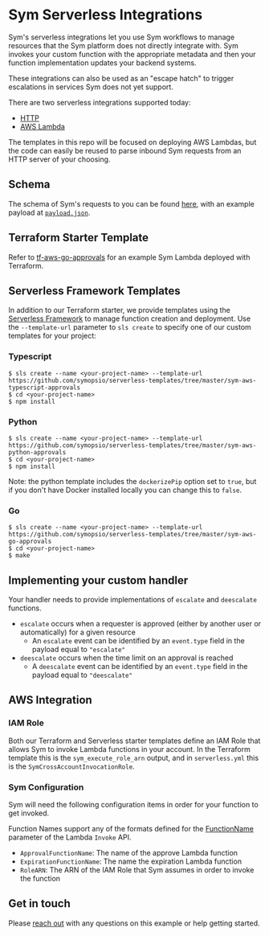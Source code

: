 # Sym Serverless Integrations

Sym's serverless integrations let you use Sym workflows to manage resources that the Sym platform does not directly integrate with. Sym invokes your custom function with the appropriate metadata and then your function implementation updates your backend systems.

These integrations can also be used as an "escape hatch" to trigger escalations in services Sym does not yet support.

There are two serverless integrations supported today:

- [HTTP](https://docs.symops.com/docs/http)
- [AWS Lambda](https://docs.symops.com/docs/aws-lambda)

The templates in this repo will be focused on deploying AWS Lambdas, but the code can easily be reused to parse inbound Sym requests from an HTTP server of your choosing.

## Schema

The schema of Sym's requests to you can be found [here](https://sym.stoplight.io/docs/sym-reporting), with an example payload at [`payload.json`](payload.json).

## Terraform Starter Template

Refer to [tf-aws-go-approvals](tf-aws-go-approvals/README.md) for an example Sym Lambda deployed with Terraform.

## Serverless Framework Templates

In addition to our Terraform starter, we provide templates using the [Serverless Framework](https://serverless.com) to manage function creation and deployment. Use the `--template-url` parameter to `sls create` to specify one of our custom templates for your project:

### Typescript

```
$ sls create --name <your-project-name> --template-url https://github.com/symopsio/serverless-templates/tree/master/sym-aws-typescript-approvals
$ cd <your-project-name>
$ npm install
```

### Python

```
$ sls create --name <your-project-name> --template-url https://github.com/symopsio/serverless-templates/tree/master/sym-aws-python-approvals
$ cd <your-project-name>
$ npm install
```

Note: the python template includes the `dockerizePip` option set to `true`, but if you don't have Docker installed locally you can change this to `false`.

### Go

```
$ sls create --name <your-project-name> --template-url https://github.com/symopsio/serverless-templates/tree/master/sym-aws-go-approvals
$ cd <your-project-name>
$ make
```

## Implementing your custom handler

Your handler needs to provide implementations of `escalate` and `deescalate` functions.

* `escalate` occurs when a requester is approved (either by another user or automatically) for a given resource
  * An `escalate` event can be identified by an `event.type` field in the payload equal to `"escalate"`
* `deescalate` occurs when the time limit on an approval is reached
  * A `deescalate` event can be identified by an `event.type` field in the payload equal to `"deescalate"`


## AWS Integration

### IAM Role

Both our Terraform and Serverless starter templates define an IAM Role that allows Sym to invoke Lambda functions in your account. In the Terraform template this is the `sym_execute_role_arn` output, and in `serverless.yml` this is the `SymCrossAccountInvocationRole`.

### Sym Configuration

Sym will need the following configuration items in order for your function to get invoked.

Function Names support any of the formats defined for the [FunctionName](https://docs.aws.amazon.com/lambda/latest/dg/API_Invoke.html#API_Invoke_RequestSyntax) parameter of the Lambda `Invoke` API.

* `ApprovalFunctionName`: The name of the approve Lambda function
* `ExpirationFunctionName`: The name the expiration Lambda function
* `RoleARN`: The ARN of the IAM Role that Sym assumes in order to invoke the function

## Get in touch

Please [reach out](https://docs.symops.com/docs/support) with any questions on this example or help getting started.

